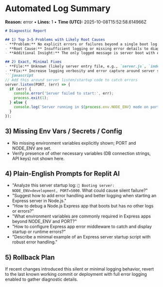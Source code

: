 # Automated Log Summary

**Reason:** error • **Lines:** 1 • **Time (UTC):** 2025-10-08T15:52:58.614966Z

<!-- fingerprint:42b856e8bc7f -->

```markdown
# Diagnostic Report

## 1) Top 3–5 Problems with Likely Root Causes
- **Problem:** No explicit errors or failures beyond a single boot log.
- **Root Cause:** Insufficient logging or missing error details to diagnose further.
- **Additional Insight:** The only logged message is server boot with env vars NODE_ENV and PORT, suggesting either silent failure or incomplete logs.

## 2) Exact, Minimal Fixes
- **File:** Unknown (likely server entry file, e.g., `server.js`, `index.js`, or similar)
- **Fix:** Increase logging verbosity and error capture around server startup and runtime.
```javascript
// Add this around server listen/startup code to catch errors
server.listen(PORT, (err) => {
  if (err) {
    console.error('Server failed to start:', err);
    process.exit(1);
  } else {
    console.log(`Server running in ${process.env.NODE_ENV} mode on port ${PORT}`);
  }
});
```

## 3) Missing Env Vars / Secrets / Config
- No missing environment variables explicitly shown; PORT and NODE_ENV are set.
- Verify presence of other necessary variables (DB connection strings, API keys) not shown here.

## 4) Plain-English Prompts for Replit AI
- "Analyze this server startup log: `🚀 Booting server: NODE_ENV=development, PORT=5000`. What could cause silent failure?"
- "Suggest how to add error handling and better logging when starting an Express server in Node.js."
- "How to debug a Node.js Express app that boots but has no other logs or errors?"
- "What environment variables are commonly required in Express apps beyond NODE_ENV and PORT?"
- "How to configure Express app error middleware to catch and display startup or runtime errors?"
- "Describe a minimal example of an Express server startup script with robust error handling."

## 5) Rollback Plan
If recent changes introduced this silent or minimal logging behavior, revert to the last known working commit or deployment with full error logging enabled to gather diagnostic details.

```
